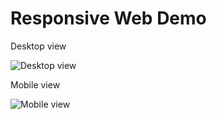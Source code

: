 # Responsive Web Demo

Desktop view

![Desktop view](images/desktop-view.png)

Mobile view

![Mobile view](images/mobile-view.png)


